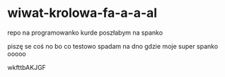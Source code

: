 # wiwat-krolowa-fa-a-a-al
repo na programowanko kurde poszłabym na spanko

piszę se coś no bo co
testowo spadam na dno
gdzie moje super spanko
ooooo

wkfttbAKJGF
